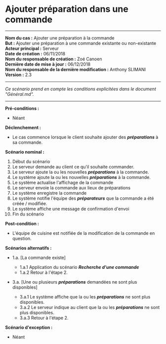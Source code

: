 # Ajouter préparation dans une commande

---

**Nom du cas :** Ajouter une préparation à la commande  
**But :** Ajouter une préparation à une commande existante ou non-existante  
**Acteur principal :** Serveur  
**Date de création :** 06/11/2018  
**Nom du responsable de création :** Zoé Canoen  
**Dernière date de mise à jour :** 06/12/2018  
**Nom du responsable de la dernière modification :** Anthony SLIMANI  
**Version :** 2.3

---

*Ce scénario prend en compte les conditions explicitées dans le document "Général.md".*

------

**Pré-conditions :**
- Néant

**Déclenchement :** 

- Le cas commence lorsque le client souhaite ajouter des ***préparations*** à sa commande.

**Scénario nominal :**  

1. Début du scénario
2. Le serveur demande au client ce qu'il souhaite commander.
3. Le serveur ajoute la ou les nouvelles ***préparations*** à la commande.  
4. Le système ajoute la ou les nouvelles ***préparations*** à la commande.
5. Le système actualise l'affichage de la commande
6. Le serveur envoie la commande aux lieux de préparations
7. Le système enregistre la commande
8. Le système notifie l'équipe des ***préparateurs*** que la commande a été créée / modifiée.
9. Le système affiche une message de confirmation d'envoi
10. Fin du scénario

**Post-condition :**
- L'équipe de cuisine est notifiée de la modification de la commande en question.  

**Scénarios alternatifs :**
- 1.a. [La commande existe]
  - 1.a.1 Application du scénario ***Recherche d'une commande***
  - 1.a.2 Retour à l'étape 2.

- 3.a. [Une ou plusieurs ***préparations*** demandées ne sont plus disponibles]
  - 3.a.1 Le système affiche que la ou les ***préparations*** ne sont plus disponibles.
  - 3.a.2 Le serveur indique au client que la ou les ***préparations*** ne sont plus disponibles.
  - 3.a.3 Retour à l'étape 2.

**Scénario d'exception :**

- Néant


